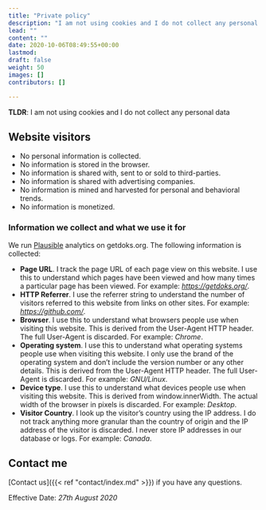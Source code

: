 ```yaml
---
title: "Private policy"
description: "I am not using cookies and I do not collect any personal data"
lead: ""
content: ""
date: 2020-10-06T08:49:55+00:00
lastmod:
draft: false
weight: 50
images: []
contributors: []

---
```


__TLDR__: I am not using cookies and I do not collect any personal data


## Website visitors

- No personal information is collected.
- No information is stored in the browser.
- No information is shared with, sent to or sold to third-parties.
- No information is shared with advertising companies.
- No information is mined and harvested for personal and behavioral trends.
- No information is monetized.

### Information we collect and what we use it for

We run [Plausible](https://plausible.io/) analytics on getdoks.org. The following information is collected:

- __Page URL__. I track the page URL of each page view on this website. I use this to understand which pages have been viewed and how many times a particular page has been viewed. For example: _https://getdoks.org/_.
- __HTTP Referrer__. I use the referrer string to understand the number of visitors referred to this website from links on other sites. For example: _https://github.com/_.
- __Browser__. I use this to understand what browsers people use when visiting this website. This is derived from the User-Agent HTTP header. The full User-Agent is discarded. For example: _Chrome_.
- __Operating system__. I use this to understand what operating systems people use when visiting this website. I only use the brand of the operating system and don’t include the version number or any other details. This is derived from the User-Agent HTTP header. The full User-Agent is discarded. For example: _GNU/Linux_.
- __Device type__. I use this to understand what devices people use when visiting this website. This is derived from window.innerWidth. The actual width of the browser in pixels is discarded. For example: _Desktop_.
- __Visitor Country__. I look up the visitor’s country using the IP address. I do not track anything more granular than the country of origin and the IP address of the visitor is discarded. I never store IP addresses in our database or logs. For example: _Canada_.

## Contact me

[Contact us]({{< ref "contact/index.md" >}}) if you have any questions.

Effective Date: _27th August 2020_

